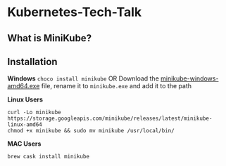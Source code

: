 # Kubernetes-Tech-Talk

## What is MiniKube?

## Installation
**Windows**
`
choco install minikube
`
OR
Download the [minikube-windows-amd64.exe](https://storage.googleapis.com/minikube/releases/latest/minikube-windows-amd64.exe) file, rename it to `minikube.exe` and add it to the path

**Linux Users**
``` shell
curl -Lo minikube https://storage.googleapis.com/minikube/releases/latest/minikube-linux-amd64
chmod +x minikube && sudo mv minikube /usr/local/bin/
```

**MAC Users**
```shell
brew cask install minikube
```
